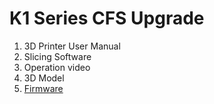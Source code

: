 # K1 Series CFS Upgrade


1. 3D Printer User Manual
2. Slicing Software
3. Operation video
4. 3D Model
5. <a href=https://github.com/DnG-Crafts/K1-Series-CFS-upgrade/releases/tag/Firmware>Firmware</a>
